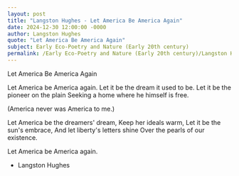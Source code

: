 ```yaml
---
layout: post
title: "Langston Hughes - Let America Be America Again"
date: 2024-12-30 12:00:00 -0000
author: Langston Hughes
quote: "Let America Be America Again"
subject: Early Eco-Poetry and Nature (Early 20th century)
permalink: /Early Eco-Poetry and Nature (Early 20th century)/Langston Hughes/Langston Hughes - Let America Be America Again
---
```


Let America Be America Again

Let America be America again.
Let it be the dream it used to be.
Let it be the pioneer on the plain
Seeking a home where he himself is free.

(America never was America to me.)

Let America be the dreamers' dream,
Keep her ideals warm,
Let it be the sun's embrace,
And let liberty's letters shine
Over the pearls of our existence.

Let America be America again.

- Langston Hughes
